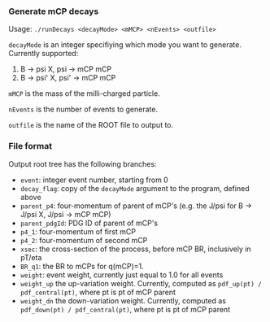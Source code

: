 ### Generate mCP decays

Usage: `./runDecays <decayMode> <mMCP> <nEvents> <outfile>`

`decayMode` is an integer specifiying which mode you want to generate. Currently supported:
1. B -> psi X, psi -> mCP mCP
2. B -> psi' X, psi' -> mCP mCP

`mMCP` is the mass of the milli-charged particle.

`nEvents` is the number of events to generate.

`outfile` is the name of the ROOT file to output to.

### File format
Output root tree has the following branches:
* `event`: integer event number, starting from 0
* `decay_flag`: copy of the `decayMode` argument to the program, defined above
* `parent_p4`: four-momentum of parent of mCP's (e.g. the J/psi for B -> J/psi X, J/psi -> mCP mCP)
* `parent_pdgId`: PDG ID of parent of mCP's
* `p4_1`: four-momentum of first mCP
* `p4_2`: four-momentum of second mCP
* `xsec`: the cross-section of the process, before mCP BR, inclusively in pT/eta
* `BR_q1`: the BR to mCPs for q(mCP)=1.
* `weight`: event weight, currently just equal to 1.0 for all events
* `weight_up` the up-variation weight. Currently, computed as `pdf_up(pt) / pdf_central(pt)`, where pt is pt of mCP parent
* `weight_dn` the down-variation weight. Currently, computed as `pdf_down(pt) / pdf_central(pt)`, where pt is pt of mCP parent
